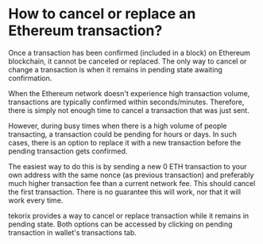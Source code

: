 # How to cancel or replace an Ethereum transaction?

Once a transaction has been confirmed (included in a block) on Ethereum blockchain, it cannot be canceled or replaced. The only way to cancel or change a transaction is when it remains in pending state awaiting confirmation.

When the Ethereum network doesn't experience high transaction volume, transactions are typically confirmed within seconds/minutes. Therefore, there is simply not enough time to cancel a transaction that was just sent.

However, during busy times when there is a high volume of people transacting, a transaction could be pending for hours or days. In such cases, there is an option to replace it with a new transaction before the pending transaction gets confirmed.

The easiest way to do this is by sending a new 0 ETH transaction to your own address with the same nonce (as previous transaction) and preferably much higher transaction fee than a current network fee. This should cancel the first transaction. There is no guarantee this will work, nor that it will work every time.

tekorix provides a way to cancel or replace transaction while it remains in pending state. Both options can be accessed by clicking on pending transaction in wallet's transactions tab.
